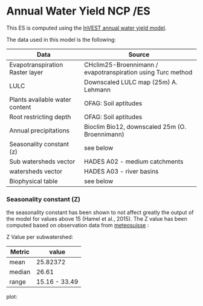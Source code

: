 # Annual Water Yield NCP /ES

This ES is computed using the [InVEST annual water yield model](https://storage.googleapis.com/releases.naturalcapitalproject.org/invest-userguide/latest/annual_water_yield.html). 

The data used in this model is the following: 

| Data                            | Source                                                      |
| ------------------------------- | ----------------------------------------------------------- |
| Evapotranspiration Raster layer | CHclim25-Broennimann / evapotranspiration using Turc method |
| LULC                            | Downscaled LULC map (25m) A. Lehmann                        |
| Plants available water content  | OFAG: Soil aptitudes                                        |
| Root restricting depth          | OFAG: Soil aptitudes                                        |
| Annual precipitations           | Bioclim Bio12, downscaled 25m (O. Broennimann)              |
| Seasonality constant (z)        | see below                                                   |
| Sub watersheds vector           | HADES A02 - medium catchments                               |
| watersheds vector               | HADES A03 - river basins                                    |
| Biophysical table               | see below                                                   |

### Seasonality constant (Z)

the seasonality constant has been shown to not affect greatly the output of the model for values above 15 (Hamel et al., 2015). The Z value has been computed based on observation data from [meteosuisse](https://www.meteosuisse.admin.ch/product/input/climate-data/normwerte-pro-messgroesse/np8110/nvrep_np8110_rsd010m0_f.pdf) : 

Z Value per subwatershed: 

| Metric | value         |
| ------ | ------------- |
| mean   | 25.82372      |
| median | 26.61         |
| range  | 15.16 - 33.49 |

plot: 
